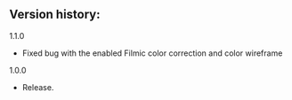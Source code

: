 Version history:
-

1.1.0
- Fixed bug with the enabled Filmic color correction and color wireframe

1.0.0
- Release.
